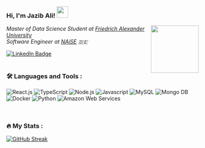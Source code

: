 ### Hi, I'm Jazib Ali! <img src="https://media.giphy.com/media/hvRJCLFzcasrR4ia7z/giphy.gif" width="30px"/>

<img align='right' src="https://media.giphy.com/media/M9gbBd9nbDrOTu1Mqx/giphy.gif" width="125">

<p>
  <em>
    Master of Data Science Student at <a href="https://www.fau.de">Friedrich Alexander University</a>
    </br>
    Software Engineer at <a href="https://naise.eu">NAiSE</a> 🇩🇪
  </em>
</p>

<div align="left">
  <a href="https://www.linkedin.com/in/mianjazibali/">
    <img src="https://img.shields.io/badge/LinkedIn-blue?style=for-the-badge&logo=linkedin&logoColor=white" alt="LinkedIn Badge"/>
  </a>
</div>

<div align="left">
  <img src="https://komarev.com/ghpvc/?username=mianjazibali&style=flat-square&color=blue" alt=""/>
</div>

<br />

### :hammer_and_wrench: Languages and Tools :
<p align="left">
  <img src="https://img.icons8.com/color/48/000000/react-native.png" alt="React.js" />
  <img src="https://img.icons8.com/color/48/000000/typescript.png" alt="TypeScript" />
  <img src="https://img.icons8.com/fluency/48/000000/node-js.png" alt="Node.js"/>
  <img src="https://img.icons8.com/color/48/000000/javascript--v1.png" alt="Javascript" />
  <img src="https://img.icons8.com/color/48/000000/my-sql.png" alt="MySQL" />
  <img src="https://img.icons8.com/color/48/000000/mongodb.png" alt="Mongo DB" />
  <img src="https://img.icons8.com/color/48/000000/docker.png" alt="Docker" />
  <img src="https://img.icons8.com/color/48/000000/python--v1.png" alt="Python" />
  <img src="https://img.icons8.com/color/48/000000/amazon-web-services.png" alt="Amazon Web Services" />
</p>

<br />

### :fire: My Stats :
[![GitHub Streak](http://github-readme-streak-stats.herokuapp.com?user=mianjazibali&theme=dark&hide_border=true)](https://git.io/streak-stats)
